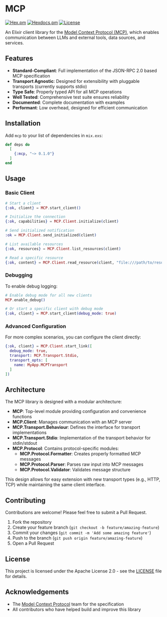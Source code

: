 # MCP

[![Hex.pm](https://img.shields.io/hexpm/v/mcp.svg)](https://hex.pm/packages/mcp)
[![Hexdocs.pm](https://img.shields.io/badge/api-docs-purple.svg)](https://hexdocs.pm/mcp)
[![License](https://img.shields.io/badge/license-Apache%202.0-blue.svg)](LICENSE)

An Elixir client library for the [Model Context Protocol (MCP)](https://github.com/model-context-protocol), which enables communication between LLMs and external tools, data sources, and services.

## Features

- **Standard-Compliant**: Full implementation of the JSON-RPC 2.0 based MCP specification
- **Transport Agnostic**: Designed for extensibility with pluggable transports (currently supports stdio)
- **Type Safe**: Properly typed API for all MCP operations
- **Well Tested**: Comprehensive test suite ensures reliability
- **Documented**: Complete documentation with examples
- **Performant**: Low overhead, designed for efficient communication

## Installation

Add `mcp` to your list of dependencies in `mix.exs`:

```elixir
def deps do
  [
    {:mcp, "~> 0.1.0"}
  ]
end
```

## Usage

### Basic Client

```elixir
# Start a client
{:ok, client} = MCP.start_client()

# Initialize the connection
{:ok, capabilities} = MCP.Client.initialize(client)

# Send initialized notification
:ok = MCP.Client.send_initialized(client)

# List available resources
{:ok, resources} = MCP.Client.list_resources(client)

# Read a specific resource
{:ok, content} = MCP.Client.read_resource(client, "file:///path/to/resource")
```

### Debugging

To enable debug logging:

```elixir
# Enable debug mode for all new clients
MCP.enable_debug()

# Or start a specific client with debug mode
{:ok, client} = MCP.start_client(debug_mode: true)
```

### Advanced Configuration

For more complex scenarios, you can configure the client directly:

```elixir
{:ok, client} = MCP.Client.start_link([
  debug_mode: true,
  transport: MCP.Transport.Stdio,
  transport_opts: [
    name: MyApp.MCPTransport
  ]
])
```

## Architecture

The MCP library is designed with a modular architecture:

- **MCP**: Top-level module providing configuration and convenience functions
- **MCP.Client**: Manages communication with an MCP server
- **MCP.Transport.Behaviour**: Defines the interface for transport implementations
- **MCP.Transport.Stdio**: Implementation of the transport behavior for stdin/stdout
- **MCP.Protocol**: Contains protocol-specific modules:
  - **MCP.Protocol.Formatter**: Creates properly formatted MCP messages
  - **MCP.Protocol.Parser**: Parses raw input into MCP messages
  - **MCP.Protocol.Validator**: Validates message structure

This design allows for easy extension with new transport types (e.g., HTTP, TCP) while maintaining the same client interface.

## Contributing

Contributions are welcome! Please feel free to submit a Pull Request.

1. Fork the repository
2. Create your feature branch (`git checkout -b feature/amazing-feature`)
3. Commit your changes (`git commit -m 'Add some amazing feature'`)
4. Push to the branch (`git push origin feature/amazing-feature`)
5. Open a Pull Request

## License

This project is licensed under the Apache License 2.0 - see the [LICENSE](LICENSE) file for details.

## Acknowledgements

- The [Model Context Protocol](https://github.com/model-context-protocol) team for the specification
- All contributors who have helped build and improve this library
